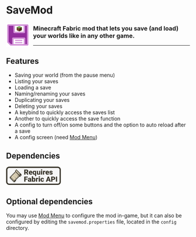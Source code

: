 # SaveMod

<img width="64" style="margin-right: 10px" align="left" src="readme_assets/icon.png" alt="SaveMod icon">

### Minecraft Fabric mod that lets you save (and load) your worlds like in any other game.

---

## Features

- Saving your world (from the pause menu)
- Listing your saves
- Loading a save
- Naming/renaming your saves
- Duplicating your saves
- Deleting your saves
- A keybind to quickly access the saves list
- Another to quickly access the save function
- A config to turn off/on some buttons and the option to auto reload after a save
- A config screen (need [Mod Menu](https://modrinth.com/mod/modmenu/versions?g=1.19.4))

## Dependencies

<a href="https://modrinth.com/mod/fabric-api/versions?g=1.19.4">
<img width="150" src="readme_assets/req_fabric_api.png" alt="Requires Fabric API">
</a>

## Optional dependencies

You may use [Mod Menu](https://modrinth.com/mod/modmenu/versions?g=1.19.4) to configure the mod in-game, but it can also be configured by editing the `savemod.properties` file, located in the `config` directory.
